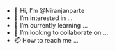 - 👋 Hi, I’m @Niranjanparte
- 👀 I’m interested in ...
- 🌱 I’m currently learning ...
- 💞️ I’m looking to collaborate on ...
- 📫 How to reach me ...

<!---
Niranjanparte/Niranjanparte is a ✨ special ✨ repository because its `README.md` (this file) appears on your GitHub profile.
You can click the Preview link to take a look at your changes.
--->
